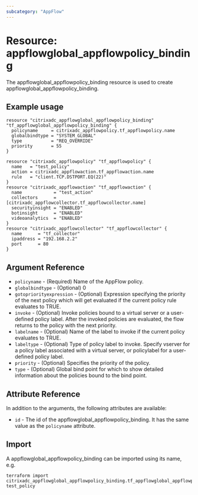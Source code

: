 ```yaml
---
subcategory: "AppFlow"
---
```


# Resource: appflowglobal_appflowpolicy_binding

The appflowglobal_appflowpolicy_binding resource is used to create appflowglobal_appflowpolicy_binding.


## Example usage

```hcl
resource "citrixadc_appflowglobal_appflowpolicy_binding" "tf_appflowglobal_appflowpolicy_binding" {
  policyname     = citrixadc_appflowpolicy.tf_appflowpolicy.name
  globalbindtype = "SYSTEM_GLOBAL"
  type           = "REQ_OVERRIDE"
  priority       = 55
}

resource "citrixadc_appflowpolicy" "tf_appflowpolicy" {
  name   = "test_policy"
  action = citrixadc_appflowaction.tf_appflowaction.name
  rule   = "client.TCP.DSTPORT.EQ(22)"
}
resource "citrixadc_appflowaction" "tf_appflowaction" {
  name            = "test_action"
  collectors      = [citrixadc_appflowcollector.tf_appflowcollector.name]
  securityinsight = "ENABLED"
  botinsight      = "ENABLED"
  videoanalytics  = "ENABLED"
}
resource "citrixadc_appflowcollector" "tf_appflowcollector" {
  name      = "tf_collector"
  ipaddress = "192.168.2.2"
  port      = 80
}
```


## Argument Reference

* `policyname` - (Required) Name of the AppFlow policy.
* `globalbindtype` - (Optional) 0
* `gotopriorityexpression` - (Optional) Expression specifying the priority of the next policy which will get evaluated if the current policy rule evaluates to TRUE.
* `invoke` - (Optional) Invoke policies bound to a virtual server or a user-defined policy label. After the invoked policies are evaluated, the flow returns to the policy with the next priority.
* `labelname` - (Optional) Name of the label to invoke if the current policy evaluates to TRUE.
* `labeltype` - (Optional) Type of policy label to invoke. Specify vserver for a policy label associated with a virtual server, or policylabel for a user-defined policy label.
* `priority` - (Optional) Specifies the priority of the policy.
* `type` - (Optional) Global bind point for which to show detailed information about the policies bound to the bind point.


## Attribute Reference

In addition to the arguments, the following attributes are available:

* `id` - The id of the appflowglobal_appflowpolicy_binding. It has the same value as the `policyname` attribute.


## Import

A appflowglobal_appflowpolicy_binding can be imported using its name, e.g.

```shell
terraform import citrixadc_appflowglobal_appflowpolicy_binding.tf_appflowglobal_appflowpolicy_binding test_policy
```
